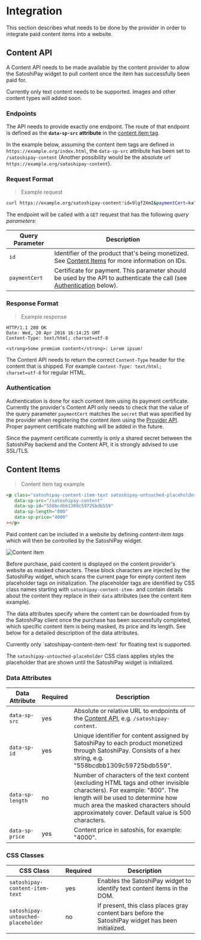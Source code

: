 # Integration

This section describes what needs to be done by the provider in order to integrate paid content items into a website.

## Content API

A Content API needs to be made available by the content provider to allow the SatoshiPay widget to pull content once the item has successfully been paid for.

<aside class="notice">
  Currently only text content needs to be supported. Images and other content types will added soon.
</aside>

### Endpoints

The API needs to provide exactly one endpoint. The route of that endpoint is defined as the **`data-sp-src` attribute** in the [content item tag](#content-items).

In the example below, assuming the content item tags are defined in `https://example.org/index.html`, the `data-sp-src` attribute has been set to `/satoshipay-content` (Another possibility would be the absolute url `https://example.org/satoshipay-content`).

### Request Format

> Example request

```bash
curl https://example.org/satoshipay-content?id=9lgf2XmI&paymentCert=kaTBAIv5j
```

The endpoint will be called with a `GET` request that has the following *query parameters*:

Query Parameter | Description
--------------- | -----------
`id`            | Identifier of the product that's being monetized. See [Content Items](#content-items) for more information on IDs.
`paymentCert`   | Certificate for payment. This parameter should be used by the API to authenticate the call (see [Authentication](#authentication8) below).

### Response Format

> Example response

```
HTTP/1.1 200 OK
Date: Wed, 20 Apr 2016 16:14:25 GMT
Content-Type: text/html; charset=utf-8

<strong>Some premium content</strong>: Lorem ipsum!
```

The Content API needs to return the correct `Content-Type` header for the content that is shipped. For example `Content-Type: text/html; charset=utf-8` for regular HTML.

### Authentication

Authentication is done for each content item using its payment certificate. Currently the provider's Content API only needs to check that the value of the query parameter `paymentCert` matches the `secret` that was specified by the provider when registering the content item using the [Provider API](#provider-api). Proper payment certificate matching will be added in the future.

<aside class="warning">
  Since the payment certificate currently is only a shared secret between the SatoshiPay backend and the Content API, it is strongly advised to use SSL/TLS.
</aside>

## Content Items

> Content item tag example

```html
<p class="satoshipay-content-item-text satoshipay-untouched-placeholder"
   data-sp-src="/satoshipay-content"
   data-sp-id="558bcdbb1309c59725bdb559"
   data-sp-length="800"
   data-sp-price="4000"
></p>
```

Paid content can be included in a website by defining *content-item tags* which will then be controlled by the SatoshiPay widget.

![Content item](images/content-mask.png "Content item")

Before purchase, paid content is displayed on the content provider's website as masked characters. These block characters are injected by the SatoshiPay widget, which scans the current page for empty content item placeholder tags on initialization. The placeholder tags are identified by CSS class names starting with `satoshipay-content-item-` and contain details about the content they replace in their `data` attributes (see the content item example).

The data attributes specify where the content can be downloaded from by the SatoshiPay client once the purchase has been successfully completed, which specific content item is being masked, its price and its length. See below for a detailed description of the data attributes.

<aside class="notice">
  Currently only `satoshipay-content-item-text` for floating text is supported.
</aside>

The `satoshipay-untouched-placeholder` CSS class applies styles the placeholder that are shown until the SatoshiPay widget is initialized.

### Data Attributes

Data Attribute   | Required | Description
---------------- | -------- | -----------
`data-sp-src`    | yes      | Absolute or relative URL to endpoints of the [Content API](#content-api), e.g. `/satoshipay-content`.
`data-sp-id`     | yes      | Unique identifier for content assigned by SatoshiPay to each product monetized through SatoshiPay. Consists of a hex string, e.g. "558bcdbb1309c59725bdb559".
<span style="white-space: nowrap;">`data-sp-length`</span> | no       | Number of characters of the text content (excluding HTML tags and other invisible characters). For example: "800". The length will be used to determine how much area the masked characters should approximately cover. Default value is 500 characters.
`data-sp-price`  | yes      | Content price in satoshis, for example: "4000".

### CSS Classes

CSS Class                          | Required   | Description
---------------------------------- | ---------- | -----------
`satoshipay-content-item-text`     | yes        | Enables the SatoshiPay widget to identify text content items in the DOM.
<span style="white-space: nowrap;">`satoshipay-untouched-placeholder`</span> | no         | If present, this class places gray content bars before the SatoshiPay widget has been initialized.
